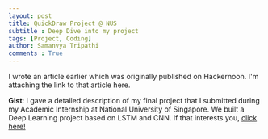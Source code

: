 ```yaml
---
layout: post
title: QuickDraw Project @ NUS
subtitle : Deep Dive into my project
tags: [Project, Coding]
author: Samanvya Tripathi
comments : True
---
```


I wrote an article earlier which was originally published on Hackernoon. I'm attaching the link to that article here.

**Gist**: I gave a detailed description of my final project that I submitted during my Academic Internship at National University of Singapore. We built a Deep Learning project based on LSTM and CNN. If that interests you, [click here!](https://hackernoon.com/quickdraw-final-project-implementing-lstm-vn2gy3jl7)